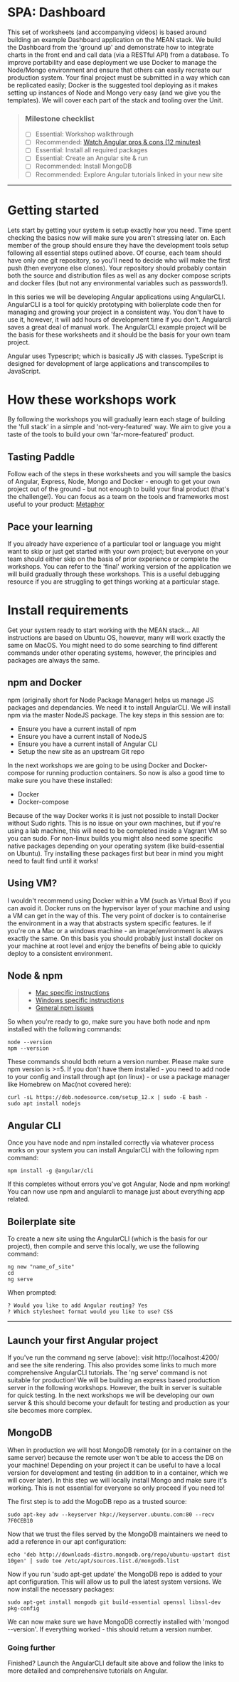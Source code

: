 # SPA: Dashboard

This set of worksheets (and accompanying videos) is based around building an example Dashboard application on the MEAN stack. We build the Dashboard from the 'ground up' and demonstrate how to integrate charts in the front end and call data (via a RESTful API) from a database. To improve portability and ease deployment we use Docker to manage the Node/Mongo environment and ensure that others can easily recreate our production system. Your final project must be submitted in a way which can be replicated easily; Docker is the suggested tool deploying as it makes setting up instances of Node and Mongo very easy (and we give you the templates). We will cover each part of the stack and tooling over the Unit.

> ### Milestone checklist
> - [ ] Essential: Workshop walkthrough
> - [ ] Recommended: [Watch Angular pros & cons (12 minutes)](https://www.youtube.com/watch?v=y14f_VFsZIA)
> - [ ] Essential: Install all required packages
> - [ ] Essential: Create an Angular site & run
> - [ ] Recommended: Install MongoDB
> - [ ] Recommended: Explore Angular tutorials linked in your new site
***
# Getting started

Lets start by getting your system is setup exactly how you need. Time spent checking the basics now will make sure you aren't stressing later on. Each member of the group should ensure they have the development tools setup following all essential steps outlined above. Of course, each team should have only one git repository, so you'll need to decide who will make the first push (then everyone else clones). Your repository should probably contain both the source and distribution files as well as any docker compose scripts and docker files (but not any environmental variables such as passwords!). 

In this series we will be developing Angular applications using  AngularCLI. AngularCLI is a tool for quickly prototyping with bolierplate code then for managing and growing your project in a consistent way. You don't have to use it, however, it will add hours of development time if you don't. Angularcli saves a great deal of manual work. The AngularCLI example project will be the basis for these worksheets and it should be the basis for your own team project. 

Angular uses Typescript; which is basically JS with classes. TypeScript is designed for development of large applications and transcompiles to JavaScript. 

# How these workshops work

By following the workshops you will gradually learn each stage of building the 'full stack' in a simple and 'not-very-featured' way. We aim to give you a taste of the tools to build your own 'far-more-featured' product. 

## Tasting Paddle

Follow each of the steps in these worksheets and you will sample the basics of Angular, Express, Node, Mongo and Docker - enough to get your own project out of the ground - but not enough to build your final product (that's the challenge!). You can focus as a team on the tools and frameworks most useful to your product: [Metaphor](https://www.etsy.com/uk/market/beer_tasting_paddle)

## Pace your learning

If you already have experience of a particular tool or language you might want to skip or just get started with your own project; but everyone on your team should either skip on the basis of prior experience or complete the workshops. You can refer to the 'final' working version of the application we will build gradually through these workshops. This is a useful debugging resource if you are struggling to get things working at a particular stage. 

# Install requirements

Get your system ready to start working with the MEAN stack...
All instructions are based on Ubuntu OS, however, many will work exactly the same on MacOS. You might need to do some searching to find different commands under other operating systems, however, the principles and packages are always the same. 

## npm and Docker

npm (originally short for Node Package Manager) helps us manage JS packages and dependancies. We need it to install AngularCLI. We will install npm via the master NodeJS package. The key steps in this session are to: 

- Ensure you have a current install of npm
- Ensure you have a current install of NodeJS
- Ensure you have a current install of Angular CLI
- Setup the new site as an upstream Git repo

In the next workshops we are going to be using Docker and Docker-compose for running production containers. So now is also a good time to make sure you have these installed:

- Docker
- Docker-compose

Because of the way Docker works it is just not possible to install Docker without Sudo rights. This is no issue on your own machines, but if you're using a lab machine, this will need to be completed inside a Vagrant VM so you can sudo. For non-linux builds you might also need some specific native packages depending on your operating system (like build-essential on Ubuntu). Try installing these packages first but bear in mind you might need to fault find until it works!

## Using VM?

I wouldn't recommend using Docker within a VM (such as Virtual Box) if you can avoid it. Docker runs on the hypervisor layer of your machine and using a VM can get in the way of this. The very point of docker is to containerise the environment in a way that abstracts system specific features. Ie if you're on a Mac or a windows machine - an image/environment is always exactly the same. On this basis you should probably just install docker on your machine at root level and enjoy the benefits of being able to quickly deploy to a consistent environment. 

## Node & npm
> - [Mac specific instructions](https://treehouse.github.io/installation-guides/mac/node-mac.html)
> - [Windows specific instructions](https://docs.npmjs.com/downloading-and-installing-node-js-and-npm)
> - [General npm issues](https://docs.npmjs.com/)

So when you're ready to go, make sure you have both node and npm installed with the following commands: 
```
node --version
npm --version
```
These commands should both return a version number. Please make sure npm version is >=5. 
If you don't have them installed - you need to add node to your config and install through apt (on linux) - or use a package manager like Homebrew on Mac(not covered here): 
```
curl -sL https://deb.nodesource.com/setup_12.x | sudo -E bash -
sudo apt install nodejs
```
## Angular CLI

Once you have node and npm installed correctly via whatever process works on your system you can install AngularCLI with the following npm command: 
```
npm install -g @angular/cli
```
If this completes without errors you've got Angular, Node and npm working! You can now use npm and angularcli to manage just about everything app related. 

## Boilerplate site

To create a new site using the AngularCLI (which is the basis for our project), then compile and serve this locally, we use the following command: 
```
ng new "name_of_site"
cd
ng serve
```
When prompted:
```
? Would you like to add Angular routing? Yes
? Which stylesheet format would you like to use? CSS
```
***
## Launch your first Angular project

If you've run the command ng serve (above): visit http://localhost:4200/ and see the site rendering. This also provides some links to much more comprehensive AngularCLI tutorials. The 'ng serve' command is not suitable for production! We will be building an express based production server in the following workshops. However, the built in server is suitable for quick testing. In the next workshops we will be developing our own server & this should become your default for testing and production as your site becomes more complex. 

## MongoDB 

When in production we will host MongoDB remotely (or in a container on the same server) because the remote user won't be able to access the DB on your machine! Depending on your project it can be useful to have a local version for development and testing (in addition to in a container, which we will cover later). In this step we will locally install Mongo and make sure it's working. This is not essential for everyone so only proceed if you need to!

The first step is to add the MogoDB repo as a trusted source:
```
sudo apt-key adv --keyserver hkp://keyserver.ubuntu.com:80 --recv 7F0CEB10
```
Now that we trust the files served by the MongoDB maintainers we need to add a reference in our apt configuration:
```
echo 'deb http://downloads-distro.mongodb.org/repo/ubuntu-upstart dist 10gen' | sudo tee /etc/apt/sources.list.d/mongodb.list
```
Now if you run 'sudo apt-get update' the MongoDB repo is added to your apt configuration. This will allow us to pull the latest system versions. We now install the necessary packages:
```
sudo apt-get install mongodb git build-essential openssl libssl-dev pkg-config
```
We can now make sure we have MongoDB correctly installed with 'mongod --version'. If everything worked - this should return a version number. 

### Going further

Finished? Launch the AngularCLI default site above and follow the links to more detailed and comprehensive tutorials on Angular.
